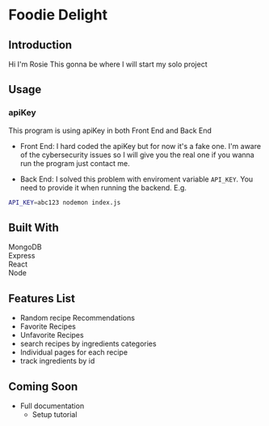 # Foodie Delight 

## Introduction

Hi I'm Rosie
This gonna be where I will start my solo project

## Usage

### apiKey

This program is using apiKey in both Front End and Back End

- Front End: I hard coded the apiKey but for now it's a fake one. I'm aware of the cybersecurity issues so I will give you the real one if you wanna run the program just contact me.

- Back End: I solved this problem with enviroment variable `API_KEY`. You need to provide it when running the backend. E.g.

```bash
API_KEY=abc123 nodemon index.js
```
## Built With

MongoDB<br>
Express<br>
React<br>
Node<br>

## Features List

- Random recipe Recommendations
- Favorite Recipes
- Unfavorite Recipes
- search recipes by ingredients categories
- Individual pages for each recipe
- track ingredients by id

## Coming Soon

- Full documentation
  - Setup tutorial



